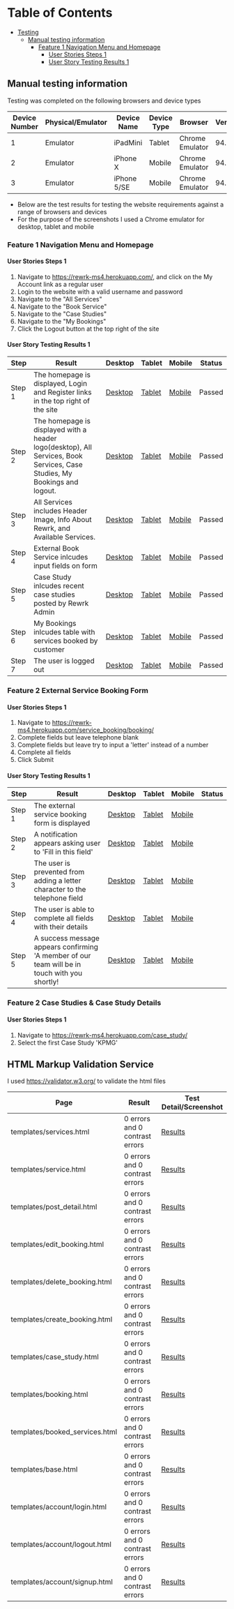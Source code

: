 # Table of Contents
- [Testing](#testing)
  * [Manual testing information](#manual-testing-information)
    + [Feature 1 Navigation Menu and Homepage](#feature-1-navigation-menu-and-homepage)
      - [User Stories Steps 1](#user-stories-steps-1)
      - [User Story Testing Results 1](#user-story-testing-results-1)

     

## Manual testing information
Testing was completed on the following browsers and device types

Device Number | Physical/Emulator | Device Name | Device Type | Browser | Version
------------ | ------------ | ------------- | ------------- | ------------- | -------------
1 | Emulator | iPadMini | Tablet | Chrome Emulator | 94.0 |
2 | Emulator | iPhone X | Mobile | Chrome Emulator | 94.0 |
3 | Emulator | iPhone 5/SE | Mobile | Chrome Emulator | 94.0 |

- Below are the test results for testing the website requirements against a range of browsers and devices
- For the purpose of the screenshots I used a Chrome emulator for desktop, tablet and mobile


### Feature 1 Navigation Menu and Homepage
#### User Stories Steps 1
1. Navigate to https://rewrk-ms4.herokuapp.com/, and click on the My Account link as a regular user
2. Login to the website with a valid username and password
4. Navigate to the "All Services"
4. Navigate to the "Book Service"
5. Navigate to the "Case Studies"
6. Navigate to the "My Bookings"
7. Click the Logout button at the top right of the site

#### User Story Testing Results 1
Step| Result | Desktop | Tablet | Mobile | Status
------------ | ------------ | ------------- | ------------- | ------------- | -------------
Step 1 | The homepage is displayed, Login and Register links in the top right of the site | [Desktop](readme/testing/home_logged_out_desktop.png)  | [Tablet](readme/testing/home_logged_out_tablet.png)  | [Mobile](readme/testing/home_logged_out_mobile.png)  | Passed  |
Step 2 | The homepage is displayed with a header logo(desktop), All Services, Book Services, Case Studies, My Bookings and logout. | [Desktop](readme/testing/home_logged_in_desktop.png) | [Tablet](readme/testing/home_logged_in_tablet.png)  | [Mobile](readme/testing/home_logged_in_mobile.png) | Passed  |
Step 3 | All Services includes Header Image, Info About Rewrk, and Available Services. | [Desktop](readme/testing/all_services_desktop.png) | [Tablet](readme/testing/all_services_tablet.png)  | [Mobile](readme/testing/all_services_mobile.png)  | Passed  |
Step 4 | External Book Service inlcudes input fields on form | [Desktop](readme/testing/external_booking_form_desktop.png)  | [Tablet](readme/testing/external_booking_form_tablet.png) | [Mobile](readme/testing/external_booking_form_mobile.png)  | Passed |
Step 5 | Case Study inlcudes recent case studies posted by Rewrk Admin | [Desktop](readme/testing/case_studies_desktop.png)  | [Tablet](readme/testing/case_studies_tablet.png)  | [Mobile](readme/testing/case_studies_mobile.png) | Passed |
Step 6 | My Bookings inlcudes table with services booked by customer | [Desktop](readme/testing/booked_services_desktop.png) | [Tablet](readme/testing/booked_services_tablet.png)  | [Mobile](readme/testing/booked_services_mobile.png) | Passed |
Step 7 | The user is logged out | [Desktop](readme/testing/logout_desktop.png)  | [Tablet](readme/testing/logout_tablet.png)  | [Mobile](readme/testing/logout_mobile.png) | Passed |


### Feature 2 External Service Booking Form
#### User Stories Steps 1
1. Navigate to https://rewrk-ms4.herokuapp.com/service_booking/booking/
2. Complete fields but leave telephone blank
2. Complete fields but leave try to input a 'letter' instead of a number
3. Complete all fields
4. Click Submit


#### User Story Testing Results 1
Step| Result | Desktop | Tablet | Mobile | Status
------------ | ------------ | ------------- | ------------- | ------------- | -------------
Step 1 | The external service booking form is displayed | [Desktop](#)  | [Tablet](#)  | [Mobile](#)  |   |
Step 2 | A notification appears asking user to 'Fill in this field' | [Desktop](#)  | [Tablet](#)  | [Mobile](#)  |   |
Step 3 | The user is prevented from adding a letter character to the telephone field | [Desktop](#)  | [Tablet](#)  | [Mobile](#)  |   |
Step 4 | The user is able to complete all fields with their details | [Desktop](#)  | [Tablet](#)  | [Mobile](#)  |   |
Step 5 | A success message appears confirming 'A member of our team will be in touch with you shortly! | [Desktop](#)  | [Tablet](#)  | [Mobile](#)  |   |

### Feature 2 Case Studies & Case Study Details
#### User Stories Steps 1
1. Navigate to https://rewrk-ms4.herokuapp.com/case_study/
2. Select the first Case Study 'KPMG'





## HTML Markup Validation Service
I used https://validator.w3.org/ to validate the html files

Page | Result | Test Detail/Screenshot
------------ | ------------- | -------------
templates/services.html | 0 errors and 0 contrast errors| [Results](#) 
templates/service.html | 0 errors and 0 contrast errors| [Results](#)  
templates/post_detail.html | 0 errors and 0 contrast errors| [Results](#)  
templates/edit_booking.html | 0 errors and 0 contrast errors| [Results](#)
templates/delete_booking.html | 0 errors and 0 contrast errors| [Results](#)
templates/create_booking.html | 0 errors and 0 contrast errors| [Results](#)  
templates/case_study.html | 0 errors and 0 contrast errors| [Results](#) 
templates/booking.html | 0 errors and 0 contrast errors| [Results](#)     
templates/booked_services.html | 0 errors and 0 contrast errors| [Results](#)  
templates/base.html | 0 errors and 0 contrast errors| [Results](#)  
templates/account/login.html | 0 errors and 0 contrast errors| [Results](#)
templates/account/logout.html | 0 errors and 0 contrast errors| [Results](#)
templates/account/signup.html | 0 errors and 0 contrast errors| [Results](#) 
<br>


